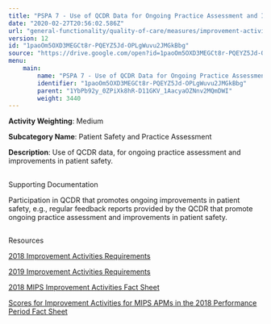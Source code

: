 ```yaml
---
title: "PSPA 7 - Use of QCDR Data for Ongoing Practice Assessment and Improvements"
date: "2020-02-27T20:56:02.586Z"
url: "general-functionality/quality-of-care/measures/improvement-activities-measures/2018-improvement-activities/pspa-7-use-of-qcdr-data-for-ongoing-practice-assessment-and-improvements.html"
version: 12
id: "1paoOm5OXD3MEGCt8r-PQEYZ5Jd-OPLgWuvu2JMGkBbg"
source: "https://drive.google.com/open?id=1paoOm5OXD3MEGCt8r-PQEYZ5Jd-OPLgWuvu2JMGkBbg"
menu:
    main:
        name: "PSPA 7 - Use of QCDR Data for Ongoing Practice Assessment and Improvements"
        identifier: "1paoOm5OXD3MEGCt8r-PQEYZ5Jd-OPLgWuvu2JMGkBbg"
        parent: "1YbPb92y_0ZPiXk8hR-D11GKV_1AacyaOZNnv2MQmDWI"
        weight: 3440
---
```









**Activity Weighting**: Medium

**Subcategory Name**: Patient Safety and Practice Assessment

**Description**: Use of QCDR data, for ongoing practice assessment and improvements in patient safety.







## 

Supporting Documentation

Participation in QCDR that promotes ongoing improvements in patient safety, e.g., regular feedback reports provided by the QCDR that promote ongoing practice assessment and improvements in patient safety.







## 

Resources

[2018 Improvement Activities Requirements](https://qpp.cms.gov/mips/improvement-activities?py=2018)

[2019 Improvement Activities Requirements](https://qpp.cms.gov/mips/improvement-activities?py=2019)

[2018 MIPS Improvement Activities Fact Sheet](https://qpp.cms.gov/resource/2018%20MIPS%20Improvement%20Activities%20Fact%20Sheet)

[Scores for Improvement Activities for MIPS APMs in the 2018 Performance Period Fact Sheet](https://qpp.cms.gov/resource/2018%20MIPS%20APMs%20improvement%20Activities%20scores%20fact%20sheet)

